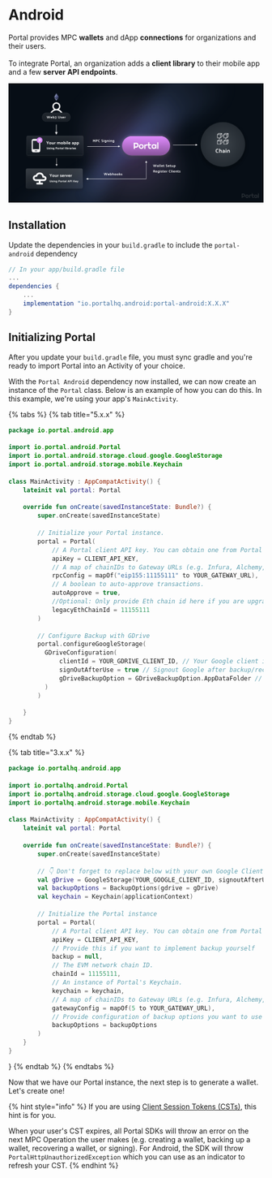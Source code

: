 # Android

Portal provides MPC **wallets** and dApp **connections** for organizations and their users.\
\
To integrate Portal, an organization adds a **client library** to their mobile app and a few **server API endpoints**.

![The Portal library connects your mobile app and server with the web3 ecosystem.](<../../.gitbook/assets/image (18).png>)

## Installation

Update the dependencies in your `build.gradle` to include the `portal-android` dependency

```groovy
// In your app/build.gradle file
...
dependencies {
    ...
    implementation "io.portalhq.android:portal-android:X.X.X"
}
```

## Initializing Portal

After you update your `build.gradle` file, you must sync gradle and you're ready to import Portal into an Activity of your choice.



With the `Portal Android` dependency now installed, we can now create an instance of the `Portal` class. Below is an example of how you can do this. In this example, we're using your app's `MainActivity`.

{% tabs %}
{% tab title="5.x.x" %}
```kotlin
package io.portal.android.app
 
import io.portal.android.Portal
import io.portal.android.storage.cloud.google.GoogleStorage
import io.portal.android.storage.mobile.Keychain

class MainActivity : AppCompatActivity() {
    lateinit val portal: Portal
    
    override fun onCreate(savedInstanceState: Bundle?) {
        super.onCreate(savedInstanceState)
        
        // Initialize your Portal instance.
        portal = Portal(
            // A Portal client API key. You can obtain one from Portal's REST API.
            apiKey = CLIENT_API_KEY,
            // A map of chainIDs to Gateway URLs (e.g. Infura, Alchemy, etc.)
            rpcConfig = mapOf("eip155:11155111" to YOUR_GATEWAY_URL),
            // A boolean to auto-approve transactions.
            autoApprove = true,
            //Optional: Only provide Eth chain id here if you are upgrading from V3 otherwise skip this. This is needed for some legacy code
            legacyEthChainId = 11155111
        )
        
        // Configure Backup with GDrive
        portal.configureGoogleStorage(
          GDriveConfiguration(
              clientId = YOUR_GDRIVE_CLIENT_ID, // Your Google client id with GDrive access
              signOutAfterUse = true // Signout Google after backup/recover operation,
              gDriveBackupOption = GDriveBackupOption.AppDataFolder // this mode specifies where the backup key is stored in GDrive. Will be explained later in GDrive backup guides
          )
        )
        
    }
}
```


{% endtab %}

{% tab title="3.x.x" %}
```kotlin
package io.portalhq.android.app

import io.portalhq.android.Portal
import io.portalhq.android.storage.cloud.google.GoogleStorage
import io.portalhq.android.storage.mobile.Keychain

class MainActivity : AppCompatActivity() {
    lateinit val portal: Portal
    
    override fun onCreate(savedInstanceState: Bundle?) {
        super.onCreate(savedInstanceState)
        
        // 👇 Don't forget to replace below with your own Google Client ID.
        val gDrive = GoogleStorage(YOUR_GOOGLE_CLIENT_ID, signoutAfterUse = true)
        val backupOptions = BackupOptions(gdrive = gDrive)
        val keychain = Keychain(applicationContext)
    
        // Initialize the Portal instance
        portal = Portal(
            // A Portal client API key. You can obtain one from Portal's REST API.
            apiKey = CLIENT_API_KEY,
            // Provide this if you want to implement backup yourself
            backup = null,
            // The EVM network chain ID.
            chainId = 11155111,
            // An instance of Portal's Keychain.
            keychain = keychain,
            // A map of chainIDs to Gateway URLs (e.g. Infura, Alchemy, etc.)
            gatewayConfig = mapOf(5 to YOUR_GATEWAY_URL),
            // Provide configuration of backup options you want to use with Portal
            backupOptions = backupOptions
        )
    }
}
```

}
{% endtab %}
{% endtabs %}

Now that we have our Portal instance, the next step is to generate a wallet. Let's create one!

{% hint style="info" %}
If you are using [Client Session Tokens (CSTs)](../../resources/authentication-and-api-keys.md), this hint is for you.

When your user's CST expires, all Portal SDKs will throw an error on the next MPC Operation the user makes (e.g. creating a wallet, backing up a wallet, recovering a wallet, or signing). For Android, the SDK will throw `PortalHttpUnauthorizedException` which you can use as an indicator to refresh your CST.
{% endhint %}
